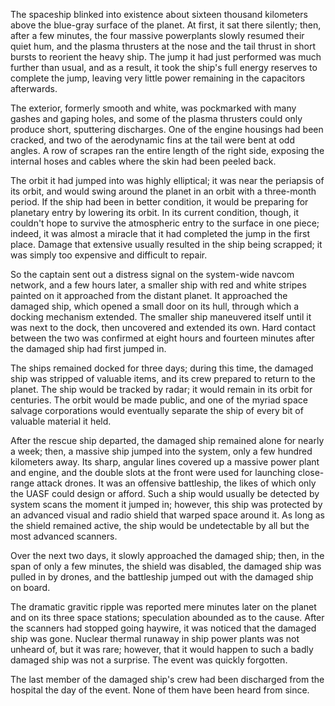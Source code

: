 The spaceship blinked into existence about sixteen thousand kilometers
above the blue-gray surface of the planet. At first, it sat there
silently; then, after a few minutes, the four massive powerplants
slowly resumed their quiet hum, and the plasma thrusters at the nose
and the tail thrust in short bursts to reorient the heavy ship. The
jump it had just performed was much further than usual, and as a
result, it took the ship's full energy reserves to complete the jump,
leaving very little power remaining in the capacitors afterwards.

The exterior, formerly smooth and white, was pockmarked with many
gashes and gaping holes, and some of the plasma thrusters could only
produce short, sputtering discharges. One of the engine housings had
been cracked, and two of the aerodynamic fins at the tail were bent at
odd angles. A row of scrapes ran the entire length of the right side,
exposing the internal hoses and cables where the skin had been peeled
back.

The orbit it had jumped into was highly elliptical; it was near the
periapsis of its orbit, and would swing around the planet in an orbit
with a three-month period. If the ship had been in better condition,
it would be preparing for planetary entry by lowering its orbit. In
its current condition, though, it couldn't hope to survive the
atmospheric entry to the surface in one piece; indeed, it was almost a
miracle that it had completed the jump in the first place. Damage that
extensive usually resulted in the ship being scrapped; it was simply too
expensive and difficult to repair.

So the captain sent out a distress signal on the system-wide navcom
network, and a few hours later, a smaller ship with red and white
stripes painted on it approached from the distant planet. It
approached the damaged ship, which opened a small door on its hull,
through which a docking mechanism extended. The smaller ship
maneuvered itself until it was next to the dock, then uncovered and
extended its own. Hard contact between the two was confirmed at eight
hours and fourteen minutes after the damaged ship had first jumped in.

The ships remained docked for three days; during this time, the
damaged ship was stripped of valuable items, and its crew prepared to
return to the planet. The ship would be tracked by radar; it would
remain in its orbit for centuries. The orbit would be made public, and
one of the myriad space salvage corporations would eventually separate
the ship of every bit of valuable material it held.

After the rescue ship departed, the damaged ship remained alone for
nearly a week; then, a massive ship jumped into the system, only a few
hundred kilometers away. Its sharp, angular lines covered up a massive
power plant and engine, and the double slots at the front were used
for launching close-range attack drones. It was an offensive
battleship, the likes of which only the UASF could design or
afford. Such a ship would usually be detected by system scans the
moment it jumped in; however, this ship was protected by an advanced
visual and radio shield that warped space around it. As long as the
shield remained active, the ship would be undetectable by all but the
most advanced scanners.

Over the next two days, it slowly approached the damaged ship; then,
in the span of only a few minutes, the shield was disabled, the
damaged ship was pulled in by drones, and the battleship jumped out
with the damaged ship on board.

The dramatic gravitic ripple was reported mere minutes later on the planet
and on its three space stations; speculation abounded as to the
cause. After the scanners had stopped going haywire, it was noticed
that the damaged ship was gone. Nuclear thermal runaway in ship
power plants was not unheard of, but it was rare; however, that it
would happen to such a badly damaged ship was not a surprise. The
event was quickly forgotten.

The last member of the damaged ship's crew had been discharged from
the hospital the day of the event. None of them have been heard from
since.
